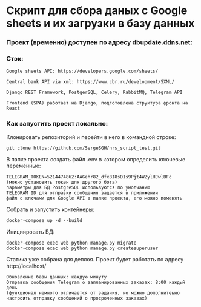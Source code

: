 # Cкрипт для сбора даных с Google sheets и их загрузки в базу данных
### Проект (временно) доступен по адресу dbupdate.ddns.net: 
### Стэк:
```
Google sheets API: https://developers.google.com/sheets/
```
```
Central bank API via xml: https://www.cbr.ru/development/SXML/
```
```
Django REST Framework, PostgerSQL, Celery, RabbitMQ, Telegram API
```
```
Frontend (SPA) работает на Django, подготовлена структура фронта на React
```


### Как запустить проект локально:

Клонировать репозиторий и перейти в него в командной строке:
```
git clone https://github.com/SergeSGH/nrs_script_test.git
```

В папке проекта создать файл .env в котором определить ключевые переменные:
```
TELEGRAM_TOKEN=5214474862:AAGehr82_dfx8I8sD1s9Pjt4WZylHJwlBFc
(можно установить токен для другого бота)
параметры для БД PostgreSQL используются по умолчанию
TELEGRAM ID для отправки сообщения задается в приложении
файл с ключами для Google API в папке проекта, его можно поменять
```

Собрать и запустить контейнеры:
```
docker-compose up -d --build
```

Инициировать БД:
```
docker-compose exec web python manage.py migrate
docker-compose exec web python manage.py createsuperuser
```
Статика уже собрана для деплоя. Проект будет работать по адресу http://localhost/
```
Обновление базы данных: каждую минуту
Отправка сообщения Telegram о запланированных заказах: 8:00 каждый день
(функционал немного отличается от задания, но можно дополнитеьно
настроить отправку сообщений о просроченных заказах)
```
